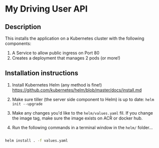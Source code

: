 # My Driving User API

## Description

This installs the application on a Kubernetes cluster with the following components:

1. A Service to allow public ingress on Port 80
2. Creates a deployment that manages 2 pods (or more!)

## Installation instructions

1. Install Kubernetes Helm (any method is fine!) https://github.com/kubernetes/helm/blob/master/docs/install.md

2. Make sure tiller (the server side component to Helm) is up to date:
```helm init --upgrade```

3. Make any changes you'd like to the `helm/values.yaml` fil. If you change the image tag, make sure the image exists on ACR or docker hub.

4. Run the following commands in a terminal window in the `helm/` folder...

```bash

helm install . -f values.yaml

```
